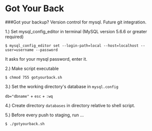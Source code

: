 Got Your Back
=========

###Got your backup? Version control for mysql. Future git integration.

1.) Set mysql_config_editor in terminal (MySQL version 5.6.6 or greater required)

`$ mysql_config_editor set --login-path=local --host=localhost --user=username --password`

It asks for your mysql password, enter it.


2.) Make script executable

`$ chmod 755 gotyourback.sh`


3.) Set the working directory's database in `mysql.config`

`db="dbname"` + `esc` + `:wq`


4.) Create directory `databases` in directory relative to shell script.


5.) Before every push to staging, run ...

`$ ./gotyourback.sh`
